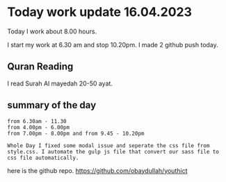 # Today work update 16.04.2023

Today I work about 8.00 hours.

I start my work at 6.30 am and stop 10.20pm.
I made 2 github push today.

## Quran Reading

I read Surah Al mayedah 20-50 ayat.

## summary of the day

    from 6.30am - 11.30
    from 4.00pm - 6.00pm
    from 7.00pm - 8.00pm and from 9.45 - 10.20pm

    Whole Day I fixed some modal issue and seperate the css file from style.css. I automate the gulp js file that convert our sass file to css file automatically.

here is the github repo.
https://github.com/obaydullah/youthict
